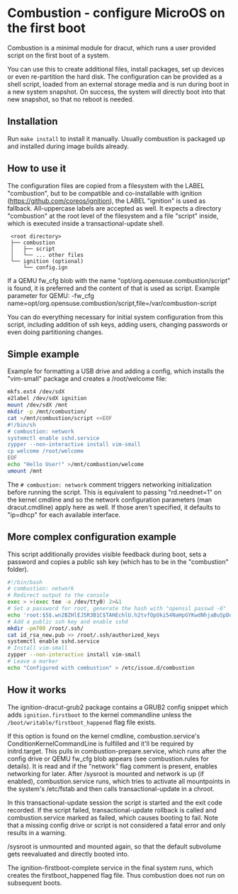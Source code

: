 Combustion - configure MicroOS on the first boot
================================================

Combustion is a minimal module for dracut, which runs a user provided script on
the first boot of a system.

You can use this to create additional files, install packages, set up devices 
or even re-partition the hard disk. The configuration can be provided as a
shell script, loaded from an external storage media and is run during boot in a 
new system snapshot. On success, the system will directly boot into that new
snapshot, so that no reboot is needed.

Installation
------------

Run `make install` to install it manually. Usually combustion is packaged up
and installed during image builds already.

How to use it
-------------

The configuration files are copied from a filesystem with the LABEL
"combustion", but to be compatible and co-installable with ignition
(https://github.com/coreos/ignition), the LABEL "ignition" is used as fallback.
All-uppercase labels are accepted as well.
It expects a directory "combustion" at the root level of the filesystem and
a file "script" inside, which is executed inside a transactional-update shell.

```
 <root directory>
 ├── combustion
 │   ├── script
 │   └── ... other files
 └── ignition (optional)
     └── config.ign
```

If a QEMU fw_cfg blob with the name "opt/org.opensuse.combustion/script" is
found, it is preferred and the content of that is used as script.
Example parameter for QEMU:
-fw_cfg name=opt/org.opensuse.combustion/script,file=/var/combustion-script

You can do everything necessary for initial system configuration from this
script, including addition of ssh keys, adding users, changing passwords
or even doing partitioning changes.

Simple example
--------------

Example for formatting a USB drive and adding a config, which installs the
"vim-small" package and creates a /root/welcome file:

```bash
mkfs.ext4 /dev/sdX
e2label /dev/sdX ignition
mount /dev/sdX /mnt
mkdir -p /mnt/combustion/
cat >/mnt/combustion/script <<EOF
#!/bin/sh
# combustion: network
systemctl enable sshd.service
zypper --non-interactive install vim-small
cp welcome /root/welcome
EOF
echo "Hello User!" >/mnt/combustion/welcome
umount /mnt
```

The `# combustion: network` comment triggers networking initialization before
running the script. This is equivalent to passing "rd.neednet=1" on the kernel
cmdline and so the network configuration parameters (man dracut.cmdline) apply
here as well. If those aren't specified, it defaults to "ip=dhcp" for each
available interface.

More complex configuration example
----------------------------------

This script additionally provides visible feedback during boot, sets a password
and copies a public ssh key (which has to be in the "combustion" folder).

```bash
#!/bin/bash
# combustion: network
# Redirect output to the console
exec > >(exec tee -a /dev/tty0) 2>&1
# Set a password for root, generate the hash with "openssl passwd -6"
echo 'root:$5$.wn2BZHlEJ5R3B1C$TAHEchlU.h2tvfOpOki54NaHpGYKwdNhjaBuSpDotD7' | chpasswd -e
# Add a public ssh key and enable sshd
mkdir -pm700 /root/.ssh/
cat id_rsa_new.pub >> /root/.ssh/authorized_keys
systemctl enable sshd.service
# Install vim-small
zypper --non-interactive install vim-small
# Leave a marker
echo "Configured with combustion" > /etc/issue.d/combustion
```

How it works
------------

The ignition-dracut-grub2 package contains a GRUB2 config snippet which adds
`ignition.firstboot` to the kernel commandline unless the
`/boot/writable/firstboot_happened` flag file exists.

If this option is found on the kernel cmdline, combustion.service's
ConditionKernelCommandLine is fulfilled and it'll be required by initrd.target.
This pulls in combustion-prepare.service, which runs after the config drive or
QEMU fw_cfg blob appears (see combustion.rules for details). It is read and if
the "network" flag comment is present, enables networking for later.
After /sysroot is mounted and network is up (if enabled), combustion.service
runs, which tries to activate all mountpoints in the system's /etc/fstab and
then calls transactional-update in a chroot.

In this transactional-update session the script is started and the exit code
recorded. If the script failed, transactional-update rollback is called and
combustion.service marked as failed, which causes booting to fail. Note that a
missing config drive or script is not considered a fatal error and only results
in a warning.

/sysroot is unmounted and mounted again, so that the default subvolume gets
reevaluated and directly booted into.

The ignition-firstboot-complete service in the final system runs, which creates
the firstboot_happened flag file. Thus combustion does not run on subsequent
boots.
